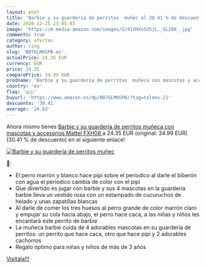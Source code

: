 ```yaml
---
layout: post
title: 'Barbie y su guardería de perritos  muñec al 30.41 % de descuento'
date: 2020-12-25 23:05:03
image: 'https://m.media-amazon.com/images/I/41VHXvSU5jL._SL200_.jpg'
comments: true
category: ofertas
author: ring
slug: 'B07GLMHSPB-es'
actualPrice: 24.35 EUR
currency: EUR
price: 24.35
comparePrice: 34.99 EUR
prodname: 'Barbie y su guardería de perritos  muñeca con mascotas y accesorios  Mattel FXH08 '
country: 'es'
flag: '🇪🇸'
buyurl: 'https://www.amazon.es/dp/B07GLMHSPB/?tag=tolees-21'
descuento: '30.41'
average: '24.63'
---
```


Ahora mismo tienes [Barbie y su guardería de perritos  muñeca con mascotas y accesorios  Mattel FXH08 ](https://www.amazon.es/dp/B07GLMHSPB/?tag=tolees-21) a 24.35 EUR (original: 34.99 EUR) (30.41 %  de descuento) en el siguiente enlace!

[![Barbie y su guardería de perritos  muñec](https://m.media-amazon.com/images/I/41VHXvSU5jL._SL200_.jpg)](https://www.amazon.es/dp/B07GLMHSPB/?tag=tolees-21)

🔎:

- El perro marrón y blanco hace pipí sobre el períodico al darle el biberón con agua el períodico cambia de color con el pipí
- Que divertido es jugar con barbie y sus 4 mascotas en la guarderia barbie lleva un vestido rosa con un estampado de cucuruchos de helado y unas zapatillas blancas
- Al darle de comer los tres huesos al perro grande de color marrón claro y empujar su cola hacia abajo, el perro hace caca, a las niñas y niños les encantará este perrito de barbie
- La muñeca barbie cuida de 4 adorables mascotas en su guardería de perritos: un perrito que hace caca, otro que hace pipí y 2 adorables cachorros
- Regalo óptimo para niñas y niños de más de 3 años

[Visítala!!!](https://www.amazon.es/dp/B07GLMHSPB/?tag=tolees-21)
